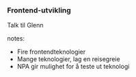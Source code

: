 ### Frontend-utvikling

Talk til Glenn

notes:
* Fire frontendteknologier
* Mange teknologier, lag en reisegreie
* NPA gir mulighet for å teste ut teknologi
